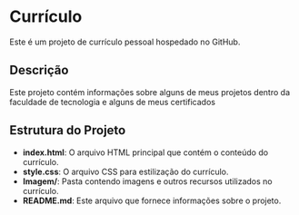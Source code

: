 # Currículo

Este é um projeto de currículo pessoal hospedado no GitHub.

## Descrição

Este projeto contém informações sobre alguns de meus projetos dentro da faculdade de tecnologia e alguns de meus certificados
## Estrutura do Projeto

- **index.html**: O arquivo HTML principal que contém o conteúdo do currículo.
- **style.css**: O arquivo CSS para estilização do currículo.
- **Imagem/**: Pasta contendo imagens e outros recursos utilizados no currículo.
- **README.md**: Este arquivo que fornece informações sobre o projeto.
